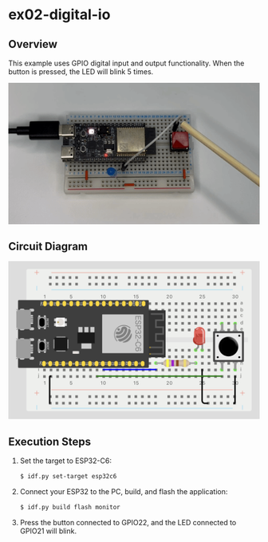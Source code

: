 # ex02-digital-io

## Overview

This example uses GPIO digital input and output functionality. When the button is pressed, the LED will blink 5 times.

![ex02-digital-io.gif](../docs/ex02-digital-io.gif)

## Circuit Diagram

<img src="../docs/ex02-digital-io.png" width="640">

## Execution Steps

1. Set the target to ESP32-C6:
   ```bash
   $ idf.py set-target esp32c6
   ```

2. Connect your ESP32 to the PC, build, and flash the application:
   ```bash
   $ idf.py build flash monitor
   ```

3. Press the button connected to GPIO22, and the LED connected to GPIO21 will blink.
